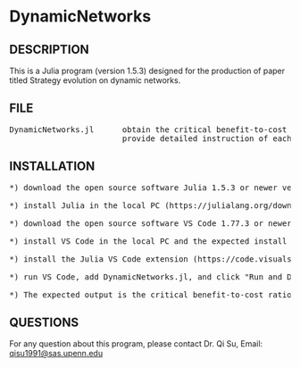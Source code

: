 # DynamicNetworks

DESCRIPTION
-----------
This is a Julia program (version 1.5.3) designed for the production of paper titled Strategy evolution on dynamic networks.

FILE
-----
<pre>
DynamicNetworks.jl      obtain the critical benefit-to-cost ratio (b/c)^* for dynamic networks that are comprised of any number of networks and involve any transition between them
                        provide detailed instruction of each function and illustrate the application with a simple example from Figure 2a in the main text
</pre>
                        
INSTALLATION
------------
<pre>
*) download the open source software Julia 1.5.3 or newer version from https://julialang.org/downloads/ <br />
*) install Julia in the local PC (https://julialang.org/downloads/) and the expected install time is five minutes <br />
*) download the open source software VS Code 1.77.3 or newer version from https://code.visualstudio.com/download <br />
*) install VS Code in the local PC and the expected install time is ten minutes <br />
*) install the Julia VS Code extension (https://code.visualstudio.com/docs/languages/julia) and the expected install time is five minutes <br />
*) run VS Code, add DynamicNetworks.jl, and click "Run and Debug" to run the program <br />
*) The expected output is the critical benefit-to-cost ratio of an example from Figure 2a in the main text and the expected run time is three minutes.
</pre>

QUESTIONS
---------
For any question about this program, please contact
Dr. Qi Su, Email: qisu1991@sas.upenn.edu
